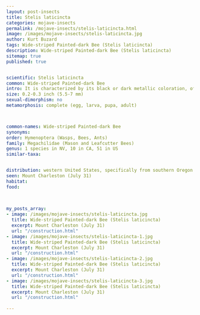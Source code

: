 ```yaml
---
layout: post-insects
title: Stelis laticincta
categories: mojave-insects
permalink: /mojave-insects/stelis-laticincta.html
image: /images/mojave-insects/stelis-laticincta.jpg
author: Kurt Buzard
tags: Wide-striped Painted-dark Bee (Stelis laticincta)
description: Wide-striped Painted-dark Bee (Stelis laticincta)
sitemap: true
published: true


scientific: Stelis laticincta
common: Wide-striped Painted-dark Bee
intro: It is characterized by its black or dark metallic coloration, often with wide, contrasting yellow stripes (hence the name wide-striped). It is a species of cuckoo bee, meaning it's a parasitic bee that lays its eggs in the nests of other bees. Specifically, S. laticincta is known to be a cleptoparasite of resin bees in Megachile angelarum and other Megachile species, meaning it steals the pollen and nectar provisions that the host bee has collected.
size: 0.2-0.3 inch (5.5-7 mm)
sexual-dimorphism: no
metamorphosis: complete (egg, larva, pupa, adult)



common-names: Wide-striped Painted-dark Bee
synonyms: 
order: Hymenoptera (Wasps, Bees, Ants)
family: Megachilidae (Mason and Leafcutter Bees)
genus: 1 species in NV, 10 in CA, 51 in US
similar-taxa: 


distribution: western United States, specifically from southern Oregon through California to Baja California
seen: Mount Charleston (July 31)
habitat: 
food: 
 
   

my_posts_array:
- image: /images/mojave-insects/stelis-laticincta.jpg
  title: Wide-striped Painted-dark Bee (Stelis laticincta)
  excerpt: Mount Charleston (July 31)
  url: "/construction.html"
- image: /images/mojave-insects/stelis-laticincta-1.jpg
  title: Wide-striped Painted-dark Bee (Stelis laticincta)
  excerpt: Mount Charleston (July 31)
  url: "/construction.html"
- image: /images/mojave-insects/stelis-laticincta-2.jpg
  title: Wide-striped Painted-dark Bee (Stelis laticincta)
  excerpt: Mount Charleston (July 31)
  url: "/construction.html"
- image: /images/mojave-insects/stelis-laticincta-3.jpg
  title: Wide-striped Painted-dark Bee (Stelis laticincta)
  excerpt: Mount Charleston (July 31)
  url: "/construction.html"
 
---
```

  
  
 <p></p>
  